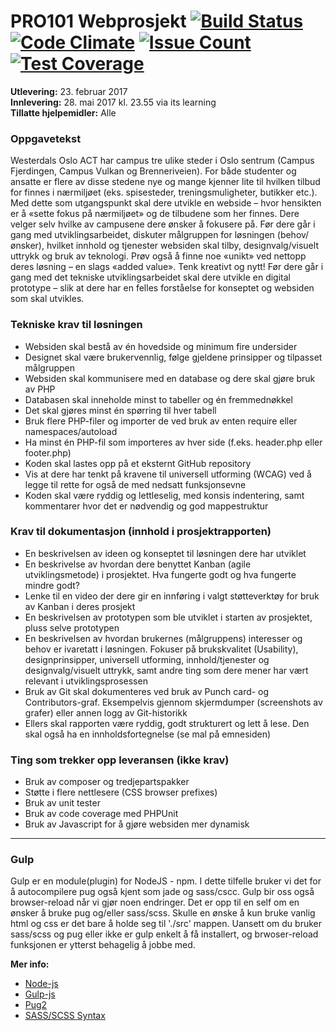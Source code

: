# PRO101 Webprosjekt [![Build Status](https://travis-ci.org/Webprosjekt2017/Eksamen.svg?branch=master)](https://travis-ci.org/Webprosjekt2017/Eksamen) [![Code Climate](https://codeclimate.com/github/Webprosjekt2017/Eksamen/badges/gpa.svg)](https://codeclimate.com/github/Webprosjekt2017/Eksamen) [![Issue Count](https://codeclimate.com/github/Webprosjekt2017/Eksamen/badges/issue_count.svg)](https://codeclimate.com/github/Webprosjekt2017/Eksamen) [![Test Coverage](https://codeclimate.com/github/Webprosjekt2017/Eksamen/badges/coverage.svg)](https://codeclimate.com/github/Webprosjekt2017/Eksamen/coverage)   

__Utlevering:__ 23. februar 2017  
__Innlevering:__ 28. mai 2017 kl. 23.55 via its learning  
__Tillatte hjelpemidler:__ Alle  

### Oppgavetekst  
Westerdals Oslo ACT har campus tre ulike steder i Oslo sentrum (Campus Fjerdingen, Campus
Vulkan og Brenneriveien). For både studenter og ansatte er flere av disse stedene nye og mange
kjenner lite til hvilken tilbud for finnes i nærmiljøet (eks. spisesteder, treningsmuligheter, butikker
etc.). Med dette som utgangspunkt skal dere utvikle en webside – hvor hensikten er å «sette fokus
på nærmiljøet» og de tilbudene som her finnes. Dere velger selv hvilke av campusene dere ønsker
å fokusere på. Før dere går i gang med utviklingsarbeidet, diskuter målgruppen for løsningen
(behov/ønsker), hvilket innhold og tjenester websiden skal tilby, designvalg/visuelt uttrykk og bruk
av teknologi. Prøv også å finne noe «unikt» ved nettopp deres løsning – en slags «added value».
Tenk kreativt og nytt! Før dere går i gang med det tekniske utviklingsarbeidet skal dere utvikle en
digital prototype – slik at dere har en felles forståelse for konseptet og websiden som skal utvikles.

### Tekniske krav til løsningen
- Websiden skal bestå av én hovedside og minimum fire undersider
- Designet skal være brukervennlig, følge gjeldene prinsipper og tilpasset målgruppen
- Websiden skal kommunisere med en database og dere skal gjøre bruk av PHP
- Databasen skal inneholde minst to tabeller og én fremmednøkkel
- Det skal gjøres minst én spørring til hver tabell
- Bruk flere PHP-filer og importer de ved bruk av enten require eller namespaces/autoload
- Ha minst én PHP-fil som importeres av hver side (f.eks. header.php eller footer.php)
- Koden skal lastes opp på et eksternt GitHub repository
- Vis at dere har tenkt på kravene til universell utforming (WCAG) ved å legge til rette for også de med nedsatt funksjonsevne
- Koden skal være ryddig og lettleselig, med konsis indentering, samt kommentarer hvor det er nødvendig og god mappestruktur

### Krav til dokumentasjon (innhold i prosjektrapporten)
- En beskrivelsen av ideen og konseptet til løsningen dere har utviklet
- En beskrivelse av hvordan dere benyttet Kanban (agile utviklingsmetode) i prosjektet. Hva fungerte godt og hva fungerte mindre godt?
- Lenke til en video der dere gir en innføring i valgt støtteverktøy for bruk av Kanban i deres prosjekt
- En beskrivelsen av prototypen som ble utviklet i starten av prosjektet, pluss selve prototypen
- En beskrivelsen av hvordan brukernes (målgruppens) interesser og behov er ivaretatt i løsningen. Fokuser på brukskvalitet (Usability), designprinsipper, universell utforming, innhold/tjenester og designvalg/visuelt uttrykk, samt andre ting som dere mener har vært relevant i utviklingsprosessen
- Bruk av Git skal dokumenteres ved bruk av Punch card- og Contributors-graf. Eksempelvis gjennom skjermdumper (screenshots av grafer) eller annen logg av Git-historikk
- Ellers skal rapporten være ryddig, godt strukturert og lett å lese. Den skal også ha en innholdsfortegnelse (se mal på emnesiden)


### Ting som trekker opp leveransen (ikke krav)
- Bruk av composer og tredjepartspakker
- Støtte i flere nettlesere (CSS browser prefixes)
- Bruk av unit tester
- Bruk av code coverage med PHPUnit
- Bruk av Javascript for å gjøre websiden mer dynamisk

---

### Gulp

Gulp er en module(plugin) for NodeJS - npm. I dette tilfelle bruker vi det for å autocompilere pug også kjent som jade og sass/cscc. Gulp bir oss også browser-reload når vi gjør noen endringer. Det er opp til en self om en ønsker å bruke pug og/eller sass/scss. Skulle en ønske å kun bruke vanlig html og css er det bare å holde seg til './src' mappen. Uansett om du bruker sass/scss og pug eller ikke er gulp enkelt å få installert, og brwoser-reload funksjonen er ytterst behagelig å jobbe med.

__Mer info:__
 - [Node-js](https://nodejs.org/en/ "Node-js Home Page")
 - [Gulp-js](http://gulpjs.com/ "Gulp-js Home Page")
 - [Pug2](https://pugjs.org/api/migration-v2.html "Pug homepage --> migrating to Pug2")
 - [SASS/SCSS Syntax](http://sass-lang.com/guide#topic-2 "Sass homepage --> learn")
